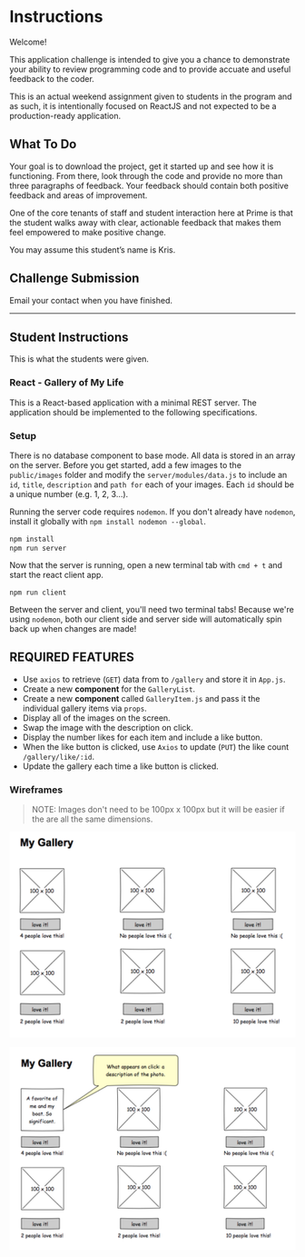 # Instructions

Welcome!

This application challenge is intended to give you a chance to demonstrate your ability to review programming code and to provide accuate and useful feedback to the coder.

This is an actual weekend assignment given to students in the program and as such, it is intentionally focused on ReactJS and not expected to be a production-ready application.


## What To Do

Your goal is to download the project, get it started up and see how it is functioning. From there, look through the code and provide no more than three paragraphs of feedback. Your feedback should contain both positive feedback and areas of improvement. 

One of the core tenants of staff and student interaction here at Prime is that the student walks away with clear, actionable feedback that makes them feel empowered to make positive change. 

You may assume this student’s name is Kris.

## Challenge Submission

Email your contact when you have finished.

---

## Student Instructions

This is what the students were given.

### React - Gallery of My Life

This is a React-based application with a minimal REST server. The application should be implemented to the following specifications.

### Setup

There is no database component to base mode. All data is stored in an array on the server. Before you get started, add a few images to the `public/images` folder and modify the `server/modules/data.js` to include an `id`, `title`, `description` and `path for` each of your images. Each `id` should be a unique number (e.g. 1, 2, 3...).

Running the server code requires `nodemon`. If you don't already have `nodemon`, install it globally with `npm install nodemon --global`.

```
npm install
npm run server
```

Now that the server is running, open a new terminal tab with `cmd + t` and start the react client app.

```
npm run client
```

Between the server and client, you'll need two terminal tabs! Because we're using `nodemon`, both our client side and server side will automatically spin back up when changes are made!

## REQUIRED FEATURES

- Use `axios` to retrieve (`GET`) data from to `/gallery` and store it in `App.js`.
- Create a new **component** for the `GalleryList`.
- Create a new **component** called `GalleryItem.js` and pass it the individual gallery items via `props`. 
- Display all of the images on the screen.
- Swap the image with the description on click.
- Display the number likes for each item and include a like button.
- When the like button is clicked, use `Axios` to update (`PUT`) the like count `/gallery/like/:id`.
- Update the gallery each time a like button is clicked.

### Wireframes

> NOTE: Images don't need to be 100px x 100px but it will be easier if the are all the same dimensions.

![mockup one](wireframes/first-mockup.png)

![mockup two](wireframes/second-mockup.png)
